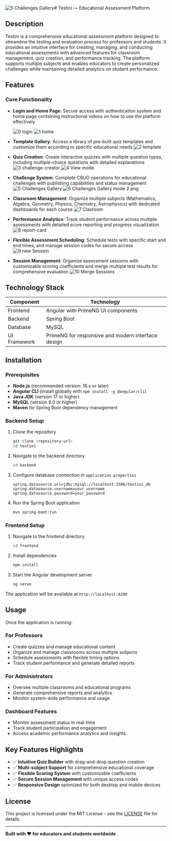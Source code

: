 ![5 Challenges Gallery](https://github.com/user-attachments/assets/5a176c59-2574-45fc-99a5-28762e156fbd)# Testini — Educational Assessment Platform

## Description

Testini is a comprehensive educational assessment platform designed to streamline the testing and evaluation process for professors and students. It provides an intuitive interface for creating, managing, and conducting educational assessments with advanced features for classroom management, quiz creation, and performance tracking. The platform supports multiple subjects and enables educators to create personalized challenges while maintaining detailed analytics on student performance.

## Features

### Core Functionality
- **Login and Home Page**: Secure access with authentication system and home page containing instructional videos on how to use the platform effectively
  
  ![0 login](https://github.com/user-attachments/assets/7a162d21-85fe-45dc-9c2f-6ba4c5c61ce7)
  ![1 home](https://github.com/user-attachments/assets/74f8c4a0-888f-4850-81b7-5004cc8039c4)

- **Template Gallery**: Access a library of pre-built quiz templates and customize them according to specific educational needs
  ![2 template](https://github.com/user-attachments/assets/e0ef8be7-0ed2-4180-80ed-3ff787e8966f)

- **Quiz Creation**: Create interactive quizzes with multiple question types, including multiple-choice questions with detailed explanations
  ![3 challenge-creator](https://github.com/user-attachments/assets/851b4602-0eab-43ec-9921-49cea5ca6c85)
  ![4 View mode](https://github.com/user-attachments/assets/cf8f4c73-02f3-4bbd-8cd7-a5b6fd7f643b)

- **Challenge System**: Complete CRUD operations for educational challenges with publishing capabilities and status management
   ![5 Challenges Gallery](https://github.com/user-attachments/assets/0cd590f3-1c34-4199-9d85-3ba54bcf5381)
   ![6 Challenges Gallery mode 2 png ](https://github.com/user-attachments/assets/67785d6c-d647-4cb3-ab99-2982b90be805)

- **Classroom Management**: Organize multiple subjects (Mathematics, Algebra, Geometry, Physics, Chemistry, Astrophysics) with dedicated dashboards for each course
  ![7 Clasroom](https://github.com/user-attachments/assets/2c995641-f464-46a5-b7e9-dfac82e79db1)

- **Performance Analytics**: Track student performance across multiple assessments with detailed score reporting and progress visualization
  ![8 report-card](https://github.com/user-attachments/assets/b255c0ce-ef8c-435a-90e2-da915e70a3fc)

- **Flexible Assessment Scheduling**: Schedule tests with specific start and end times, and manage session codes for secure access
  ![9 new Session](https://github.com/user-attachments/assets/9d17dbc5-f2b6-4b80-8438-95f2c2ea3575)

- **Session Management**: Organize assessment sessions with customizable scoring coefficients and merge multiple test results for comprehensive evaluation
 ![10 Merge Sessions](https://github.com/user-attachments/assets/ac2f910c-3b56-446a-95ff-dbb0e3f683e5)

## Technology Stack

| Component | Technology |
|-----------|------------|
| Frontend | Angular with PrimeNG UI components |
| Backend | Spring Boot |
| Database | MySQL |
| UI Framework | PrimeNG for responsive and modern interface design |

## Installation

### Prerequisites

- **Node.js** (recommended version: 16.x or later)
- **Angular CLI** (install globally with `npm install -g @angular/cli`)
- **Java JDK** (version 17 or higher)
- **MySQL** (version 8.0 or higher)
- **Maven** for Spring Boot dependency management

### Backend Setup

1. Clone the repository
   ```bash
   git clone <repository-url>
   cd testini
   ```

2. Navigate to the backend directory
   ```bash
   cd backend
   ```

3. Configure database connection in `application.properties`
   ```properties
   spring.datasource.url=jdbc:mysql://localhost:3306/testini_db
   spring.datasource.username=your_username
   spring.datasource.password=your_password
   ```

4. Run the Spring Boot application
   ```bash
   mvn spring-boot:run
   ```

### Frontend Setup

1. Navigate to the frontend directory
   ```bash
   cd frontend
   ```

2. Install dependencies
   ```bash
   npm install
   ```

3. Start the Angular development server
   ```bash
   ng serve
   ```

The application will be available at `http://localhost:4200`

## Usage

Once the application is running:

### For Professors
- Create quizzes and manage educational content
- Organize and manage classrooms across multiple subjects
- Schedule assessments with flexible timing options
- Track student performance and generate detailed reports

### For Administrators
- Oversee multiple classrooms and educational programs
- Generate comprehensive reports and analytics
- Monitor system-wide performance and usage

### Dashboard Features
- Monitor assessment status in real-time
- Track student participation and engagement
- Access academic performance analytics and insights

## Key Features Highlights

- ✅ **Intuitive Quiz Builder** with drag-and-drop question creation
- ✅ **Multi-subject Support** for comprehensive educational coverage
- ✅ **Flexible Scoring System** with customizable coefficients
- ✅ **Secure Session Management** with unique access codes
- ✅ **Responsive Design** optimized for both desktop and mobile devices


## License

This project is licensed under the MIT License - see the [LICENSE](LICENSE) file for details.



---

**Built with ❤️ for educators and students worldwide**
